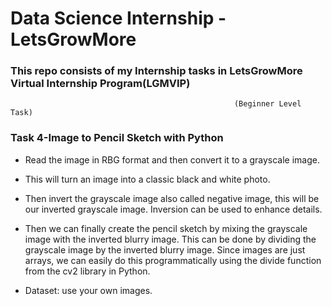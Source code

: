 # Data Science Internship -LetsGrowMore
### This repo consists of my Internship tasks in LetsGrowMore Virtual Internship Program(LGMVIP)


 
 
                                                      (Beginner Level Task)
                                                 
   ### Task 4-Image to Pencil Sketch with Python

   - Read the image in RBG format and then convert it to a grayscale image.

   - This will turn an image into a classic black and white photo. 

   - Then  invert the grayscale image also called negative image, this will be our inverted grayscale image. Inversion can be used to enhance details. 

   - Then we can finally create the pencil sketch by mixing the grayscale image with the inverted blurry image. This can be done by dividing the grayscale image by the inverted blurry image. Since images are just arrays, we can easily do this programmatically using the divide function from the cv2 library in Python.

   - Dataset: use your own images.
                                                 
                                                 
                                         
 
